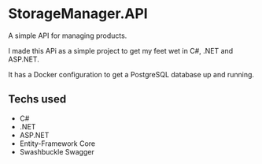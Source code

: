 # StorageManager.API

A simple API for managing products.

I made this APi as a simple project to get my feet wet in C#, .NET and ASP.NET.

It has a Docker configuration to get a PostgreSQL database up and running.

## Techs used

- C#
- .NET
- ASP.NET
- Entity-Framework Core
- Swashbuckle Swagger
